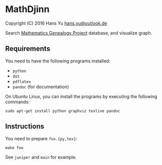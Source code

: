 MathDjinn
=========

Copyright (C) 2016  Hans Yu [hans.yu@outlook.de](mailto:hans.yu@outlook.de)

Search [Mathematics Genealogy Project](https://www.genealogy.math.ndsu.nodak.edu/) database, and visualize graph.

Requirements
------------

You need to have the following programs installed:

*   `python`
*   `dot`
*   `pdflatex`
*   `pandoc` (for documentation)

On Ubuntu Linux, you can install the programs by executing the following commands:

    sudo apt-get install python graphviz texlive pandoc

Instructions
------------

You need to prepare `foo.{py,tex}`:

    make foo

See `juniper` and `main` for example.
